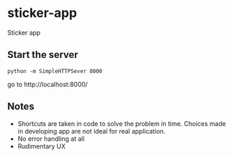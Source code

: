 # sticker-app
Sticker app

## Start the server
```
python -m SimpleHTTPSever 8000
```
go to http://localhost:8000/

## Notes
- Shortcuts are taken in code to solve the problem in time. Choices made in developing app are not ideal for real application.
- No error handling at all
- Rudimentary UX


